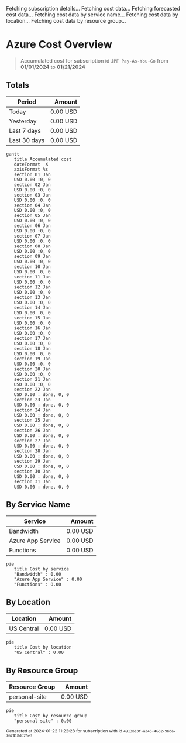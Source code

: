 Fetching subscription details...
Fetching cost data...
Fetching forecasted cost data...
Fetching cost data by service name...
Fetching cost data by location...
Fetching cost data by resource group...
# Azure Cost Overview

> Accumulated cost for subscription id `JPF Pay-As-You-Go` from **01/01/2024** to **01/21/2024**

## Totals

|Period|Amount|
|---|---:|
|Today|0.00 USD|
|Yesterday|0.00 USD|
|Last 7 days|0.00 USD|
|Last 30 days|0.00 USD|

```mermaid
gantt
   title Accumulated cost
   dateFormat  X
   axisFormat %s
   section 01 Jan
   USD 0.00 :0, 0
   section 02 Jan
   USD 0.00 :0, 0
   section 03 Jan
   USD 0.00 :0, 0
   section 04 Jan
   USD 0.00 :0, 0
   section 05 Jan
   USD 0.00 :0, 0
   section 06 Jan
   USD 0.00 :0, 0
   section 07 Jan
   USD 0.00 :0, 0
   section 08 Jan
   USD 0.00 :0, 0
   section 09 Jan
   USD 0.00 :0, 0
   section 10 Jan
   USD 0.00 :0, 0
   section 11 Jan
   USD 0.00 :0, 0
   section 12 Jan
   USD 0.00 :0, 0
   section 13 Jan
   USD 0.00 :0, 0
   section 14 Jan
   USD 0.00 :0, 0
   section 15 Jan
   USD 0.00 :0, 0
   section 16 Jan
   USD 0.00 :0, 0
   section 17 Jan
   USD 0.00 :0, 0
   section 18 Jan
   USD 0.00 :0, 0
   section 19 Jan
   USD 0.00 :0, 0
   section 20 Jan
   USD 0.00 :0, 0
   section 21 Jan
   USD 0.00 :0, 0
   section 22 Jan
   USD 0.00 : done, 0, 0
   section 23 Jan
   USD 0.00 : done, 0, 0
   section 24 Jan
   USD 0.00 : done, 0, 0
   section 25 Jan
   USD 0.00 : done, 0, 0
   section 26 Jan
   USD 0.00 : done, 0, 0
   section 27 Jan
   USD 0.00 : done, 0, 0
   section 28 Jan
   USD 0.00 : done, 0, 0
   section 29 Jan
   USD 0.00 : done, 0, 0
   section 30 Jan
   USD 0.00 : done, 0, 0
   section 31 Jan
   USD 0.00 : done, 0, 0
```

## By Service Name

|Service|Amount|
|---|---:|
|Bandwidth|0.00 USD|
|Azure App Service|0.00 USD|
|Functions|0.00 USD|

```mermaid
pie
   title Cost by service
   "Bandwidth" : 0.00
   "Azure App Service" : 0.00
   "Functions" : 0.00
```

## By Location

|Location|Amount|
|---|---:|
|US Central|0.00 USD|

```mermaid
pie
   title Cost by location
   "US Central" : 0.00
```

## By Resource Group

|Resource Group|Amount|
|---|---:|
|personal-site|0.00 USD|

```mermaid
pie
   title Cost by resource group
   "personal-site" : 0.00
```

<sup>Generated at 2024-01-22 11:22:28 for subscription with id `4913be3f-a345-4652-9bba-767418dd25e3`</sup>
